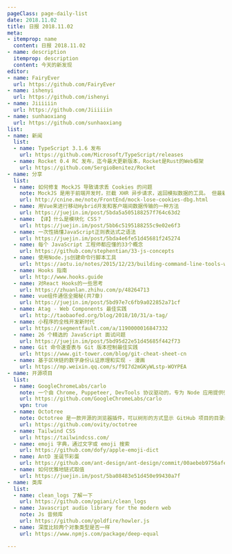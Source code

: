 ```yaml
---
pageClass: page-daily-list
date: 2018.11.02
title: 日报 2018.11.02
meta:
- itemprop: name
  content: 日报 2018.11.02
- name: description
  itemprop: description
  content: 今天的新发现
editor:
- name: FairyEver
  url: https://github.com/FairyEver
- name: ishenyi
  url: https://github.com/ishenyi
- name: Jiiiiiin
  url: https://github.com/Jiiiiiin
- name: sunhaoxiang
  url: https://github.com/sunhaoxiang
list:
- name: 新闻
  list:
  - name: TypeScript 3.1.6 发布 
    url: https://github.com/Microsoft/TypeScript/releases
  - name: Rocket 0.4 RC 发布，迄今最大更新版本，Rocket是Rust的Web框架   
    url: https://github.com/SergioBenitez/Rocket
- name: 分享
  list:
  - name: 如何修复 MockJS 导致请求丢 Cookies 的问题
    note: MockJS 是用于前端开发时，拦截 XHR 异步请求，返回模拟数据的工具。 但最新的 1.0.1-beta3 版本已经是 2016 年发布的了，基本处于跑路状态。 这里用补丁的方式，对 Mock 对象做外科手术，尝试并修复了这个问题
    url: http://cnine.me/note/FrontEnd/mock-lose-cookies-dbg.html
  - name: 用Vue来进行移动Hybrid开发和客户端间数据传输的一种方法
    url: https://juejin.im/post/5bda5a505188257f764c63d2
  - name: 【译】什么是模块化 CSS？
    url: https://juejin.im/post/5bb6c5195188255c9e02e6f3
  - name: 一次性搞懂JavaScript正则表达式之语法
    url: https://juejin.im/post/5bda4e6fe51d45681f245274
  - name: 每个 JavaScript 工程师都应懂的33个概念
    url: https://github.com/stephentian/33-js-concepts
  - name: 使用Node.js创建命令行脚本工具
    url: https://aotu.io/notes/2015/12/23/building-command-line-tools-with-node-js/index.html
  - name: Hooks 指南
    url: http://www.hooks.guide
  - name: 对React Hooks的一些思考  
    url: https://zhuanlan.zhihu.com/p/48264713
  - name: vue组件通信全揭秘(共7章) 
    url: https://juejin.im/post/5bd97e7c6fb9a022852a71cf
  - name: Atag - Web Components 最佳实践
    url: http://taobaofed.org/blog/2018/10/31/a-tag/
  - name: 小程序的全栈开发新时代
    url: https://segmentfault.com/a/1190000016847332
  - name: 26 个精选的 JavaScript 面试问题
    url: https://juejin.im/post/5bd95d22e51d45685f442f73
  - name: Git 命令速查表与 Git 版本控制最佳实践
    url: https://www.git-tower.com/blog/git-cheat-sheet-cn
  - name: 基于区块链的数字身份认证原理和实现 - 漫画
    url: https://mp.weixin.qq.com/s/f9I7d2mGKyWLstp-WOYPEA
- name: 开源项目
  list:
  - name: GoogleChromeLabs/carlo
    note: 一个由 Chrome, Puppeteer, DevTools 协议驱动的，专为 Node 应用提供强力渲染效果的框架。可以把它想象成 Electron 但是使用的是 chrome 的实例
    url: https://github.com/GoogleChromeLabs/carlo
    vpn: true
  - name: Octotree
    note: Octotree 是一款开源的浏览器插件，可以树形的方式显示 GitHub 项目的目录结构， 像IDE里一样浏览和搜索代码。目前支持的浏览器包括Chrome, Firefox 以及Opera。Octotree 支持公有库和私有库， 但如果访问私有库，需要申请 GitHub API。如果遇到大一点的代码库，初始化时间会慢一些。此外还支持快捷键操作，边栏透明度调整记忆等功能。Octotree遵守AGPL开源协议。
    url: https://github.com/ovity/octotree
  - name: Tailwind CSS
    url: https://tailwindcss.com/
  - name: emoji 字典，通过文字或 emoji 搜索
    url: https://github.com/dofy/apple-emoji-dict
  - name: AntD 圣诞节彩蛋
    url: https://github.com/ant-design/ant-design/commit/00aebeb9756afecc884ad48486084836b9a2707a
  - name: 如何优雅地链式取值
    url: https://juejin.im/post/5ba08483e51d450e99430a7f
- name: 类库
  list:
  - name: clean_logs 了解一下
    url: https://github.com/pgiani/clean_logs
  - name: Javascript audio library for the modern web 
    note: Js 音频库
    url: https://github.com/goldfire/howler.js
  - name: 深度比较两个对象类型是否一样
    url: https://www.npmjs.com/package/deep-equal

---
```


<daily-list v-bind="$page.frontmatter"/>
